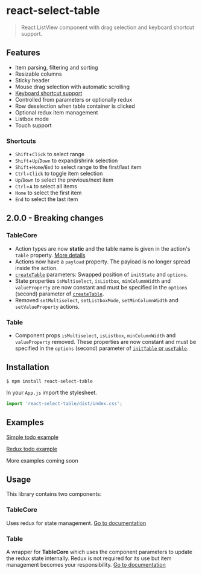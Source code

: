 # react-select-table

> React ListView component with drag selection and keyboard shortcut support.

## Features

* Item parsing, filtering and sorting
* Resizable columns
* Sticky header
* Mouse drag selection with automatic scrolling
* [Keyboard shortcut support](#shortcuts)
* Controlled from parameters or optionally redux
* Row deselection when table container is clicked
* Optional redux item management
* Listbox mode
* Touch support

### Shortcuts

* `Shift`+`Click` to select range
* `Shift`+`Up`/`Down` to expand/shrink selection
* `Shift`+`Home`/`End` to select range to the first/last item
* `Ctrl`+`Click` to toggle item selection
* `Up`/`Down` to select the previous/next item
* `Ctrl`+`A` to select all items
* `Home` to select the first item
* `End` to select the last item

## 2.0.0 - Breaking changes

### TableCore

* Action types are now **static** and the table name is given in the action's `table` property. [More details](/docs/core.md#actions)
* Actions now have a `payload` property. The payload is no longer spread inside the action.
* [`createTable`](./docs/core.md#reducer) parameters: Swapped position of `initState` and `options`.
* State properties `isMultiselect`, `isListbox`, `minColumnWidth` and `valueProperty` are now constant and must be specified in the `options` (second) parameter of [`createTable`](./docs/core.md#reducer).
* Removed `setMultiselect`, `setListboxMode`, `setMinColumnWidth` and `setValueProperty` actions.

### Table

* Component props `isMultiselect`, `isListbox`, `minColumnWidth` and `valueProperty` removed. These properties are now constant and must be specified in the `options` (second) parameter of [`initTable` or `useTable`](./docs/table.md#setup).

## Installation

```shell
$ npm install react-select-table
```

In your `App.js` import the stylesheet.

````javascript
import 'react-select-table/dist/index.css';
````

## Examples

[Simple todo example](https://codesandbox.io/s/rst-simple-wk07o)

[Redux todo example](https://codesandbox.io/s/rst-redux-mrii6)

More examples coming soon

## Usage

This library contains two components: 

### TableCore

Uses redux for state management. [Go to documentation](/docs/core.md)

### Table

A wrapper for **TableCore** which uses the component parameters to update the redux state internally. Redux is not required for its use but item management becomes your responsibility. [Go to documentation](/docs/table.md)